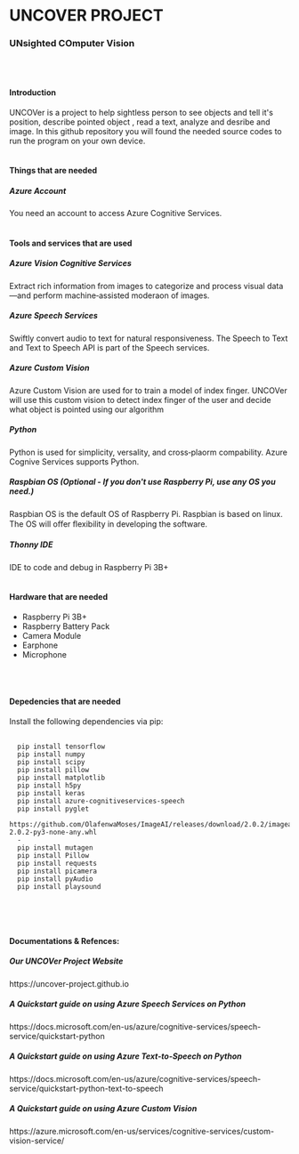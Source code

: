 
<h1>UNCOVER PROJECT</h1>
<h3>UNsighted COmputer Vision</h3>
<br/>
<br/>
<h4><strong>Introduction</strong></h4>

UNCOVer is a project to help sightless person to see objects and tell it's position, describe pointed object , read a text, analyze and desribe and image. In this github repository you will found the needed source codes to run the program on your own device.
<br> <br>


<h4><strong>Things that are needed</strong></h4>
  <h5>Azure Account</h5>
  You need an account to access Azure Cognitive Services.
<br><br>

<h4><strong>Tools  and services that are used</strong></h4>
  <h5>Azure Vision Cognitive Services</h5>
  Extract rich information from images to categorize and process visual data—and perform machine‑assisted moderaon of images.

  <h5>Azure Speech Services</h5>
  Swiftly convert audio to text for natural responsiveness. The Speech to Text and Text to Speech API is part of the Speech services.

  <h5>Azure Custom Vision</h5>
  Azure Custom Vision are used for to train a model of index finger. UNCOVer will use this custom vision to detect index finger of the user and decide what object is pointed using our algorithm

  <h5>Python</h5>
  Python is used for simplicity, versality, and cross‑plaorm compability. Azure Cognive Services supports Python.

  <h5>Raspbian OS (Optional - If you don't use Raspberry Pi, use any OS you need.)</h5>
  Raspbian OS is the default OS of Raspberry Pi. Raspbian is based on linux. The OS will oﬀer ﬂexibility in developing the software.

  <h5>Thonny IDE</h5>
  IDE to code and debug in Raspberry Pi 3B+
<br> <br>

<h4><strong> Hardware that are needed</strong></h4>
<ul> 
	<li> Raspberry Pi 3B+ </li>
  	<li> Raspberry Battery Pack </li>
	<li> Camera Module </li>
  	<li> Earphone </li>
	<li> Microphone </li>
</ul>

<br> <br>

<h4><strong> Depedencies that are needed</strong></h4>
Install the following dependencies via pip:
  <br/>
<pre>
  <code>
  pip install tensorflow
  pip install numpy
  pip install scipy
  pip install pillow
  pip install matplotlib
  pip install h5py
  pip install keras
  pip install azure-cognitiveservices-speech
  pip install pyglet
  https://github.com/OlafenwaMoses/ImageAI/releases/download/2.0.2/imageai-2.0.2-py3-none-any.whl
  -
  pip install mutagen
  pip install Pillow
  pip install requests
  pip install picamera
  pip install pyAudio
  pip install playsound
  </code>
</pre>
<br><br>

<h4><strong>  Documentations & Refences: </strong></h4>
  <h5>Our UNCOVer Project Website </h5>
	https://uncover-project.github.io
  <br/>
  <h5>A Quickstart guide on using Azure Speech Services on Python</h5>
  https://docs.microsoft.com/en-us/azure/cognitive-services/speech-service/quickstart-python
  <br/>
  <h5>A Quickstart guide on using Azure Text-to-Speech on Python</h5>
  https://docs.microsoft.com/en-us/azure/cognitive-services/speech-service/quickstart-python-text-to-speech
  <br/>
  <h5>A Quickstart guide on using Azure Custom Vision</h5>
  https://azure.microsoft.com/en-us/services/cognitive-services/custom-vision-service/
  <br/>
  <br/>
  


